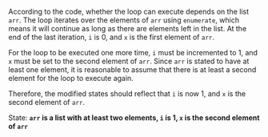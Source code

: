 According to the code, whether the loop can execute depends on the list `arr`. The loop iterates over the elements of `arr` using `enumerate`, which means it will continue as long as there are elements left in the list. At the end of the last iteration, `i` is 0, and `x` is the first element of `arr`. 

For the loop to be executed one more time, `i` must be incremented to 1, and `x` must be set to the second element of `arr`. Since `arr` is stated to have at least one element, it is reasonable to assume that there is at least a second element for the loop to execute again.

Therefore, the modified states should reflect that `i` is now 1, and `x` is the second element of `arr`.

State: **`arr` is a list with at least two elements, `i` is 1, `x` is the second element of `arr`**